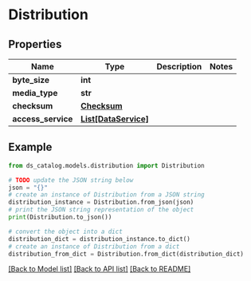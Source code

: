 # Distribution


## Properties

Name | Type | Description | Notes
------------ | ------------- | ------------- | -------------
**byte_size** | **int** |  | 
**media_type** | **str** |  | 
**checksum** | [**Checksum**](Checksum.md) |  | 
**access_service** | [**List[DataService]**](DataService.md) |  | 

## Example

```python
from ds_catalog.models.distribution import Distribution

# TODO update the JSON string below
json = "{}"
# create an instance of Distribution from a JSON string
distribution_instance = Distribution.from_json(json)
# print the JSON string representation of the object
print(Distribution.to_json())

# convert the object into a dict
distribution_dict = distribution_instance.to_dict()
# create an instance of Distribution from a dict
distribution_from_dict = Distribution.from_dict(distribution_dict)
```
[[Back to Model list]](../README.md#documentation-for-models) [[Back to API list]](../README.md#documentation-for-api-endpoints) [[Back to README]](../README.md)


